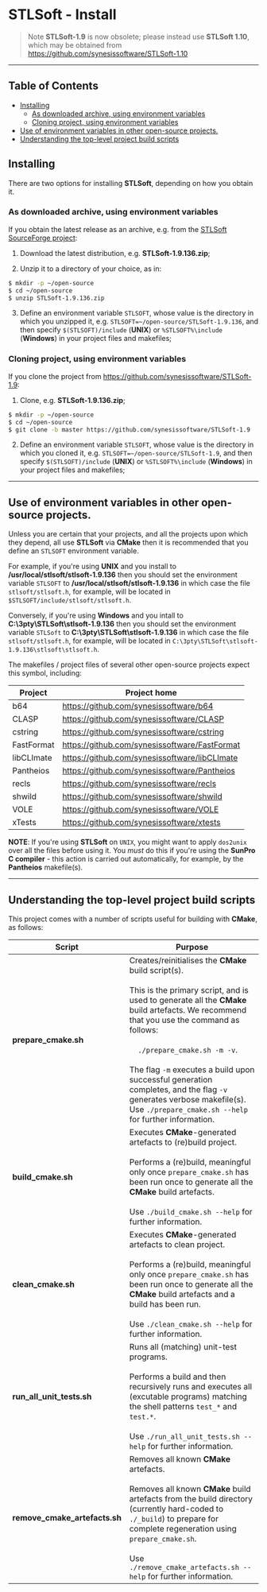 # STLSoft - Install <!-- omit in toc -->

> Note
> **STLSoft-1.9** is now obsolete; please instead use **STLSoft 1.10**, which may be obtained from https://github.com/synesissoftware/STLSoft-1.10

----

## Table of Contents <!-- omit in toc -->

- [Installing](#installing)
  - [As downloaded archive, using environment variables](#as-downloaded-archive-using-environment-variables)
  - [Cloning project, using environment variables](#cloning-project-using-environment-variables)
- [Use of environment variables in other open-source projects.](#use-of-environment-variables-in-other-open-source-projects)
- [Understanding the top-level project build scripts](#understanding-the-top-level-project-build-scripts)


## Installing

There are two options for installing **STLSoft**, depending on how you obtain it.


### As downloaded archive, using environment variables

If you obtain the latest release as an archive, e.g. from the [STLSoft SourceForge project](https://sourceforge.net/projects/stlsoft/):

1. Download the latest distribution, e.g. **STLSoft-1.9.136.zip**;

2. Unzip it to a directory of your choice, as in:

```bash
$ mkdir -p ~/open-source
$ cd ~/open-source
$ unzip STLSoft-1.9.136.zip
```

3. Define an environment variable `STLSOFT`, whose value is the directory in which you unzipped it, e.g. `STLSOFT=~/open-source/STLSoft-1.9.136`, and then specify `$(STLSOFT)/include` (**UNIX**) or `%STLSOFT%\include` (**Windows**) in your project files and makefiles;


### Cloning project, using environment variables

If you clone the project from https://github.com/synesissoftware/STLSoft-1.9:

1. Clone, e.g. **STLSoft-1.9.136.zip**;

```bash
$ mkdir -p ~/open-source
$ cd ~/open-source
$ git clone -b master https://github.com/synesissoftware/STLSoft-1.9
```

2. Define an environment variable `STLSOFT`, whose value is the directory in which you cloned it, e.g. `STLSOFT=~/open-source/STLSoft-1.9`, and then specify `$(STLSOFT)/include` (**UNIX**) or `%STLSOFT%\include` (**Windows**) in your project files and makefiles;


----

## Use of environment variables in other open-source projects.

Unless you are certain that your projects, and all the projects upon which they depend, all use **STLSoft** via **CMake** then it is recommended that you define an `STLSOFT` environment variable.

For example, if you're using **UNIX** and you install to
**/usr/local/stlsoft/stlsoft-1.9.136**
then you should set the environment variable `STLSOFT` to
**/usr/local/stlsoft/stlsoft-1.9.136**
in which case the file `stlsoft/stlsoft.h`, for example, will be located in `$STLSOFT/include/stlsoft/stlsoft.h`.

Conversely, if you're using **Windows** and you intall to
**C:\3pty\STLSoft\stlsoft-1.9.136**
then you should set the environment variable `STLSoft` to
**C:\3pty\STLSoft\stlsoft-1.9.136**
in which case the file `stlsoft/stlsoft.h`, for example, will be located in `C:\3pty\STLSoft\stlsoft-1.9.136\stlsoft\stlsoft.h`.

The makefiles / project files of several other open-source projects expect this symbol, including:

| Project     | Project home                                  |
| ----------- | --------------------------------------------  |
| b64         | https://github.com/synesissoftware/b64        |
| CLASP       | https://github.com/synesissoftware/CLASP      |
| cstring     | https://github.com/synesissoftware/cstring    |
| FastFormat  | https://github.com/synesissoftware/FastFormat |
| libCLImate  | https://github.com/synesissoftware/libCLImate |
| Pantheios   | https://github.com/synesissoftware/Pantheios  |
| recls       | https://github.com/synesissoftware/recls      |
| shwild      | https://github.com/synesissoftware/shwild     |
| VOLE        | https://github.com/synesissoftware/VOLE       |
| xTests      | https://github.com/synesissoftware/xtests     |

**NOTE**: If you're using **STLSoft** on `UNIX`, you might want to apply `dos2unix` over all the files before using it. You *must* do this if you're using the **SunPro C compiler** - this action is carried out automatically, for example, by the **Pantheios** makefile(s).


----

## Understanding the top-level project build scripts

This project comes with a number of scripts useful for building with **CMake**, as follows:

| Script                    | Purpose |
| ------------------------- | ------- |
| **prepare_cmake.sh**          | Creates/reinitialises the **CMake** build script(s).<br/><br/>This is the primary script, and is used to generate all the **CMake** build artefacts. We recommend that you use the command  as follows:</br></br>&nbsp;&nbsp;&nbsp;&nbsp;`./prepare_cmake.sh -m -v`.<br/><br/>The flag `-m` executes a build upon successful generation completes, and the flag `-v` generates verbose makefile(s). Use `./prepare_cmake.sh --help` for further information. |
| **build_cmake.sh**            | Executes **CMake**-generated artefacts to (re)build project.<br/><br/>Performs a (re)build, meaningful only once `prepare_cmake.sh` has been run once to generate all the **CMake** build artefacts.<br/><br/>Use `./build_cmake.sh --help` for further information. |
| **clean_cmake.sh**            | Executes **CMake**-generated artefacts to clean project.<br/><br/>Performs a (re)build, meaningful only once `prepare_cmake.sh` has been run once to generate all the **CMake** build artefacts and a build has been run.<br/><br/>Use `./clean_cmake.sh --help` for further information. |
| **run_all_unit_tests.sh**     | Runs all (matching) unit-test programs.<br/><br/>Performs a build and then recursively runs and executes all (excutable programs) matching the shell patterns `test_*` and `test.*`.<br/><br/>Use `./run_all_unit_tests.sh --help` for further information. |
| **remove_cmake_artefacts.sh** | Removes all known **CMake** artefacts.<br/><br/>Removes all known **CMake** build artefacts from the build directory (currently hard-coded to `./_build`) to prepare for complete regeneration using `prepare_cmake.sh`.<br/><br/>Use `./remove_cmake_artefacts.sh --help` for further information. |


<!-- ########################### end of file ########################### -->

